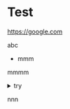# Test

https://google.com

abc

* mmm

mmmm

<details>

<summary>try</summary>

1234

</details>

nnn